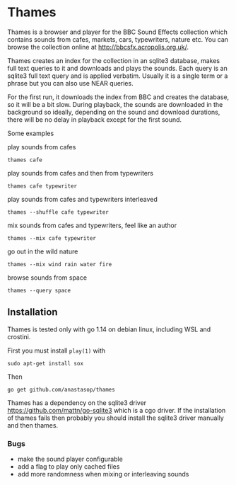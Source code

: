 # Thames

Thames is a browser and player for the BBC Sound Effects collection which
contains sounds from cafes, markets, cars, typewriters, nature etc.
You can browse the collection online at http://bbcsfx.acropolis.org.uk/.

Thames creates an index for the collection in an sqlite3 database, makes
full text queries to it and downloads and plays the sounds. Each query is an
sqlite3 full text query and is applied verbatim. Usually it is a single term
or a phrase but you can also use NEAR queries.

For the first run, it downloads the index from BBC and creates the database,
so it will be a bit slow. During playback, the sounds are downloaded in the
background so ideally, depending on the sound and download durations, there
will be no delay in playback except for the first sound.

Some examples

play sounds from cafes

```
thames cafe
```

play sounds from cafes and then from typewriters

```
thames cafe typewriter
```

play sounds from cafes and typewriters interleaved

```
thames --shuffle cafe typewriter
```

mix sounds from cafes and typewriters, feel like an author

```
thames --mix cafe typewriter
```

go out in the wild nature

```
thames --mix wind rain water fire
```

browse sounds from space

```
thames --query space
```

## Installation

Thames is tested only with go 1.14 on debian linux, including WSL and crostini.

First you must install `play(1)` with

```
sudo apt-get install sox
```

Then

```
go get github.com/anastasop/thames
```

Thames has a dependency on the sqlite3 driver https://github.com/mattn/go-sqlite3 which is a cgo driver.
If the installation of thames fails then probably you should install the sqlite3 driver manually and then
thames.

### Bugs

- make the sound player configurable
- add a flag to play only cached files
- add more randomness when mixing or interleaving sounds
